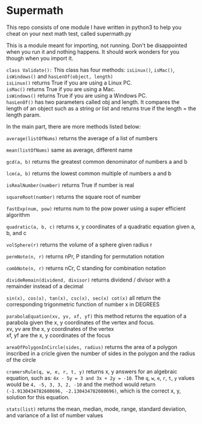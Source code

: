 # Supermath
This repo consists of one module I have written in python3 to help you cheat on your next math test, called supermath.py

This is a module meant for importing, not running. Don't be disappointed when you run it and nothing happens. It should work wonders for you though when you import it.

`class Validate():`
  This class has four methods: `isLinux()`, `isMac()`, `isWindows()` and `hasLenOf(object, length)`  
 `isLinux()` returns True if you are using a Linux PC.  
 `isMac()` returns True if you are using a Mac.  
 `isWindows()` returns True if you are using a Windows PC.  
 `hasLenOf()` has two parameters called obj and length. It compares the length of an object such as a string or list and returns true if the length = the length param.
 
In the main part, there are more methods listed below:  

`average(listOfNums)`
  returns the average of a list of numbers  
 
`mean(listOfNums)`
  same as average, different name  
 
`gcd(a, b)`
  returns the greatest common denominator of numbers a and b  
  
`lcm(a, b)`
  returns the lowest common multiple of numbers a and b  
 
`isRealNumber(number)`
  returns True if number is real  

`squareRoot(number)`
  returns the square root of number  
  
`fastExp(num, pow)`
  returns num to the pow power using a super efficient algorithm  

`quadratic(a, b, c)`
  returns x, y coordinates of a quadratic equation given a, b, and c  
  
`volSphere(r)`
  returns the volume of a sphere given radius r  

`permNote(n, r)`
  returns nPr, P standing for permutation notation  
  
`combNote(n, r)`
  returns nCr, C standing for combination notation  
  
`divideRemain(dividend, divisor)`
  returns dividend / divisor with a remainder instead of a decimal  
  
`sin(x), cos(x), tan(x), csc(x), sec(x) cot(x)`
  all return the corresponding trigonmetric function of number x in DEGREES  

`parabolaEquation(xv, yv, xf, yf)`
  this method returns the equation of a parabola given the x, y coordinates of the vertex and focus.  
  xv, yv are the x, y coordinates of the vertex  
  xf, yf are the x, y coordinates of the focus  
 
`areaOfPolygonInCircle(sides, radius)`
  returns the area of a polygon inscribed in a cricle given the number of sides in the polygon and the radius of the circle  

`cramersRule(q, w, e, r, t, y)`
  returns x, y answers for an algebraic equation, such as: `4x - 5y = 3 and 3x + 2y = -10`. The `q`, `w`, `e`, `r`, `t`, `y` values would be `4, -5, 3, 3, 2, -10` and the method would return `(-1.9130434782608696, -2.130434782608696)`, which is the correct x, y, solution for this equation.  
          
`stats(list)`
  returns the mean, median, mode, range, standard deviation, and variance of a list of number values  
  
